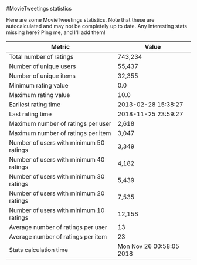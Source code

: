 #MovieTweetings statistics

Here are some MovieTweetings statistics. Note that these are autocalculated and may not be completely up to date. Any interesting stats missing here? Ping me, and I'll add them!

Metric | Value
--- | ---
Total number of ratings                 | 743,234
Number of unique users                  | 55,437
Number of unique items                  | 32,355
Minimum rating value                    | 0.0
Maximum rating value                    | 10.0
Earliest rating time                    | 2013-02-28 15:38:27
Last rating time                        | 2018-11-25 23:59:27
Maximum number of ratings per user      | 2,618
Maximum number of ratings per item      | 3,047
Number of users with minimum 50 ratings | 3,349
Number of users with minimum 40 ratings | 4,182
Number of users with minimum 30 ratings | 5,439
Number of users with minimum 20 ratings | 7,535
Number of users with minimum 10 ratings | 12,158
Average number of ratings per user      | 13
Average number of ratings per item      | 23
Stats calculation time                  | Mon Nov 26 00:58:05 2018


